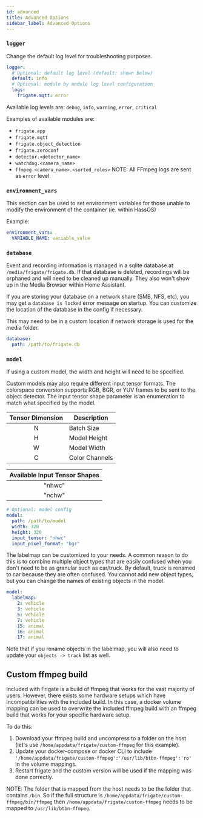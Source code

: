 ```yaml
---
id: advanced
title: Advanced Options
sidebar_label: Advanced Options
---
```


### `logger`

Change the default log level for troubleshooting purposes.

```yaml
logger:
  # Optional: default log level (default: shown below)
  default: info
  # Optional: module by module log level configuration
  logs:
    frigate.mqtt: error
```

Available log levels are: `debug`, `info`, `warning`, `error`, `critical`

Examples of available modules are:

- `frigate.app`
- `frigate.mqtt`
- `frigate.object_detection`
- `frigate.zeroconf`
- `detector.<detector_name>`
- `watchdog.<camera_name>`
- `ffmpeg.<camera_name>.<sorted_roles>` NOTE: All FFmpeg logs are sent as `error` level.

### `environment_vars`

This section can be used to set environment variables for those unable to modify the environment of the container (ie. within HassOS)

Example:

```yaml
environment_vars:
  VARIABLE_NAME: variable_value
```

### `database`

Event and recording information is managed in a sqlite database at `/media/frigate/frigate.db`. If that database is deleted, recordings will be orphaned and will need to be cleaned up manually. They also won't show up in the Media Browser within Home Assistant.

If you are storing your database on a network share (SMB, NFS, etc), you may get a `database is locked` error message on startup. You can customize the location of the database in the config if necessary.

This may need to be in a custom location if network storage is used for the media folder.

```yaml
database:
  path: /path/to/frigate.db
```

### `model`

If using a custom model, the width and height will need to be specified.

Custom models may also require different input tensor formats. The colorspace conversion supports RGB, BGR, or YUV frames to be sent to the object detector. The input tensor shape parameter is an enumeration to match what specified by the model.

| Tensor Dimension | Description    |
| :--------------: | -------------- |
|        N         | Batch Size     |
|        H         | Model Height   |
|        W         | Model Width    |
|        C         | Color Channels |

| Available Input Tensor Shapes |
| :---------------------------: |
|            "nhwc"             |
|            "nchw"             |

```yaml
# Optional: model config
model:
  path: /path/to/model
  width: 320
  height: 320
  input_tensor: "nhwc"
  input_pixel_format: "bgr"
```

The labelmap can be customized to your needs. A common reason to do this is to combine multiple object types that are easily confused when you don't need to be as granular such as car/truck. By default, truck is renamed to car because they are often confused. You cannot add new object types, but you can change the names of existing objects in the model.

```yaml
model:
  labelmap:
    2: vehicle
    3: vehicle
    5: vehicle
    7: vehicle
    15: animal
    16: animal
    17: animal
```

Note that if you rename objects in the labelmap, you will also need to update your `objects -> track` list as well.

## Custom ffmpeg build

Included with Frigate is a build of ffmpeg that works for the vast majority of users. However, there exists some hardware setups which have incompatibilities with the included build. In this case, a docker volume mapping can be used to overwrite the included ffmpeg build with an ffmpeg build that works for your specific hardware setup.

To do this:

1. Download your ffmpeg build and uncompress to a folder on the host (let's use `/home/appdata/frigate/custom-ffmpeg` for this example).
2. Update your docker-compose or docker CLI to include `'/home/appdata/frigate/custom-ffmpeg':'/usr/lib/btbn-ffmpeg':'ro'` in the volume mappings.
3. Restart frigate and the custom version will be used if the mapping was done correctly.

NOTE: The folder that is mapped from the host needs to be the folder that contains `/bin`. So if the full structure is `/home/appdata/frigate/custom-ffmpeg/bin/ffmpeg` then `/home/appdata/frigate/custom-ffmpeg` needs to be mapped to `/usr/lib/btbn-ffmpeg`.
